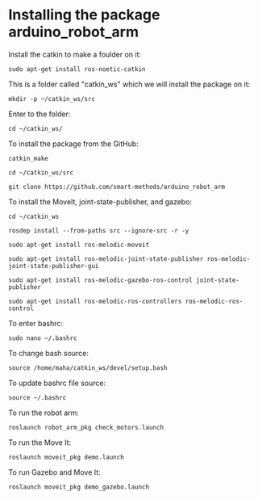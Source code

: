 # Installing the package arduino_robot_arm


Install the catkin to make a foulder on it:

`sudo apt-get install ros-noetic-catkin`


This is a folder called "catkin_ws" which we will install the package on it:

`mkdir -p ~/catkin_ws/src`


Enter to the folder:

`cd ~/catkin_ws/`


To install the package from the GitHub:

`catkin_make`

`cd ~/catkin_ws/src`

`git clone https://github.com/smart-methods/arduino_robot_arm`


To install the MoveIt, joint-state-publisher, and gazebo:

`cd ~/catkin_ws`

`rosdep install --from-paths src --ignore-src -r -y`

`sudo apt-get install ros-melodic-moveit`

`sudo apt-get install ros-melodic-joint-state-publisher ros-melodic-joint-state-publisher-gui`

`sudo apt-get install ros-melodic-gazebo-ros-control joint-state-publisher`

`sudo apt-get install ros-melodic-ros-controllers ros-melodic-ros-control`


To enter bashrc:

`sudo nano ~/.bashrc`


To change bash source:

`source /home/maha/catkin_ws/devel/setup.bash`


To update bashrc file source:

`source ~/.bashrc`


To run the robot arm:

`roslaunch robot_arm_pkg check_motors.launch`


To run the Move It:

`roslaunch moveit_pkg demo.launch`


To run Gazebo and Move It:

`roslaunch moveit_pkg demo_gazebo.launch`
